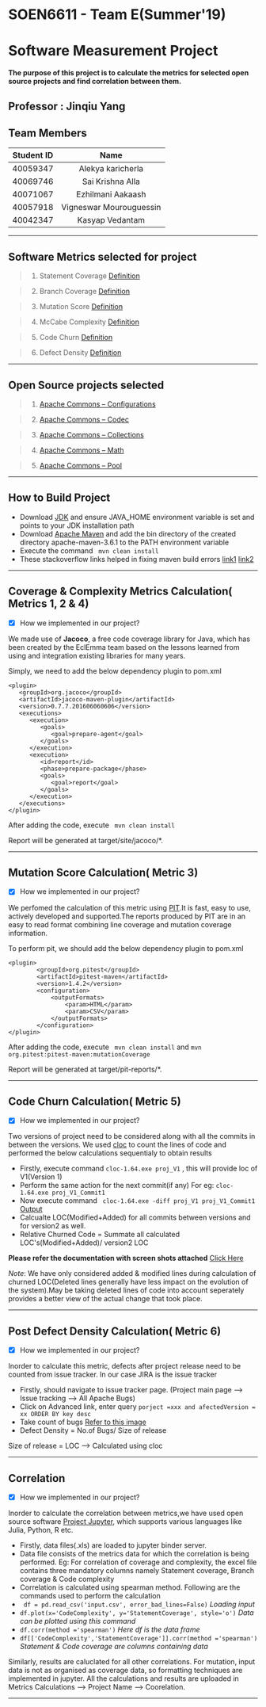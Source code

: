 # SOEN6611 - Team E(Summer'19) 
# Software Measurement Project

**The purpose of this project is to calculate the metrics for selected open source projects and find correlation between them.**

## Professor : Jinqiu Yang

## Team Members

|Student ID  | Name |
| :---:  | :---:  |
| 40059347  | Alekya karicherla  |
| 40069746  | Sai Krishna Alla  |
| 40071067  | Ezhilmani Aakaash  |
| 40057918  | Vigneswar Mourouguessin |
| 40042347  | Kasyap Vedantam |
****

## Software Metrics selected for project
> 1. Statement Coverage [Definition](https://en.wikipedia.org/wiki/Code_coverage)

> 2. Branch Coverage [Definition](https://en.wikipedia.org/wiki/Code_coverage)

> 3. Mutation Score [Definition](https://en.wikipedia.org/wiki/Mutation_testing)

> 4. McCabe Complexity [Definition](https://en.wikipedia.org/wiki/Cyclomatic_complexity)

> 5. Code Churn [Definition](https://codescene.io/docs/guides/technical/code-churn.html)

> 6. Defect Density [Definition](https://maisqual.squoring.com/wiki/index.php/Defect_Density)
****

## Open Source projects selected
> 1. [Apache Commons – Configurations](https://commons.apache.org/proper/commons-configuration/) 

> 2. [Apache Commons – Codec](https://commons.apache.org/proper/commons-codec/)

> 3. [Apache Commons – Collections](https://commons.apache.org/proper/commons-collections/)

> 4. [Apache Commons – Math](https://commons.apache.org/proper/commons-math/)

> 5. [Apache Commons – Pool](https://commons.apache.org/proper/commons-pool/)
****

## How to Build Project
- Download [JDK](https://www.oracle.com/technetwork/java/javase/downloads/jdk8-downloads-2133151.html) and ensure JAVA_HOME environment variable is set and points to your JDK installation path
- Download [Apache Maven](https://maven.apache.org/download.cgi) and add the bin directory of the created directory apache-maven-3.6.1 to the PATH environment variable
- Execute the command ``` mvn clean install```
- These stackoverflow links helped in fixing maven build errors [link1](https://stackoverflow.com/questions/12533885/could-not-calculate-build-plan-plugin-org-apache-maven-pluginsmaven-resources) [link2](https://stackoverflow.com/questions/22481931/how-to-fix-maven-maven-configuration-and-maven-dependency-problems-in-eclipse)
****

## Coverage & Complexity Metrics Calculation( Metrics 1, 2 & 4)
- [x] How we implemented in our project?

We made use of **Jacoco**, a free code coverage library for Java, which has been created by the EclEmma team based on the lessons learned from using and integration existing libraries for many years.

Simply, we need to add the below dependency plugin to pom.xml 

```
<plugin>
   <groupId>org.jacoco</groupId>
   <artifactId>jacoco-maven-plugin</artifactId>
   <version>0.7.7.201606060606</version>
   <executions>
      <execution>
         <goals>
            <goal>prepare-agent</goal>
         </goals>
      </execution>
      <execution>
         <id>report</id>
         <phase>prepare-package</phase>
         <goals>
            <goal>report</goal>
         </goals>
      </execution>
   </executions>
</plugin>
```

After adding the code, execute ``` mvn clean install```

Report will be generated at target/site/jacoco/*.
****

## Mutation Score Calculation( Metric 3)
- [x] How we implemented in our project?

We perfomed the calculation of this metric using [PIT](http://pitest.org/).It is fast, easy to use, actively developed and supported.The reports produced by PIT are in an easy to read format combining line coverage and mutation coverage information.

To perform pit, we should add the below dependency plugin to pom.xml 
```
<plugin>
        <groupId>org.pitest</groupId>
        <artifactId>pitest-maven</artifactId>
        <version>1.4.2</version>
        <configuration>
            <outputFormats>
                <param>HTML</param>
                <param>CSV</param>
            </outputFormats>
        </configuration>
</plugin>
```
After adding the code, execute ``` mvn clean install``` and ```mvn org.pitest:pitest-maven:mutationCoverage```

Report will be generated at target/pit-reports/*.
****

## Code Churn Calculation( Metric 5)
- [x] How we implemented in our project?

Two versions of project need to be considered along with all the commits in between the versions. We used [cloc](http://cloc.sourceforge.net/#Overview) to count the lines of code and performed the below calculations sequentialy to obtain results


 - Firstly, execute command ``` cloc-1.64.exe proj_V1 ``` , this will provide loc of V1(Version 1)
 - Perform the same action for the next commit(if any) For eg: ``` cloc-1.64.exe proj_V1_Commit1 ```
 - Now execute command ``` cloc-1.64.exe -diff proj_V1 proj_V1_Commit1``` [Output](Metrics%20Calculations/cloc.png)
 - Calcualte LOC(Modified+Added) for all commits between versions and for version2 as well.
 - Relative Churned Code = Summate all calculated LOC's(Modified+Added)/ version2 LOC
 
 **Please refer the documentation with screen shots attached** [Click Here](Metrics%20Calculations/Metric%205%20Calculation%20with%20Screenshots.docx)
 
_Note_: We have only considered added & modified lines during calculation of churned LOC(Deleted lines generally have less impact on the evolution of the system).May be taking deleted lines of code into account seperately provides a better view of the actual change that took place.

****

## Post Defect Density Calculation( Metric 6)
- [x] How we implemented in our project?

Inorder to calculate this metric, defects after project release need to be counted from issue tracker. In our case JIRA is the issue tracker
 - Firstly, should navigate to issue tracker page. (Project main page --> Issue tracking --> All Apache Bugs)
 - Click on Advanced link, enter query ``` porject =xxx and afectedVersion = xx ORDER BY key desc ```
 - Take count of bugs [Refer to this image](Metrics%20Calculations/Metric%206%20Screenshot.JPG)
 - Defect Density = No.of Bugs/ Size of release 
 
 Size of release = LOC --> Calculated using cloc
 
****

## Correlation
- [x] How we implemented in our project?

Inorder to calculate the correlation between metrics,we have used open source software [Project Jupyter](https://en.wikipedia.org/wiki/Project_Jupyter), which supports various languages like Julia, Python, R etc.
   - Firstly, data files(.xls) are loaded to jupyter binder server.
   - Data file consists of the metrics data for which the correlation is being performed. Eg: For correlation of coverage and                complexity, the excel file contains three mandatory columns namely Statement coverage, Branch coverage & Code complexity
   - Correlation is calculated using spearman method. Following are the commands used to perform the calculation
   - ``` df = pd.read_csv('input.csv', error_bad_lines=False)```  _Loading input_
   - ```df.plot(x='CodeComplexity', y='StatementCoverage', style='o')``` _Data can be plotted using this command_
   - ``` df.corr(method ='spearman') ```   _Here df is the data frame_
   - ```df[['CodeComplexity','StatementCoverage']].corr(method ='spearman')``` _Statement & Code coverage are columns containing                data_
   
 Similarly, results are caluclated for all other correlations. For mutation, input data is not as organised as coverage data, so formatting techniques are implemented in jupyter. All the calculations and results are uploaded in Metrics Calculations -->  Project Name --> Coorelation.
   
****
